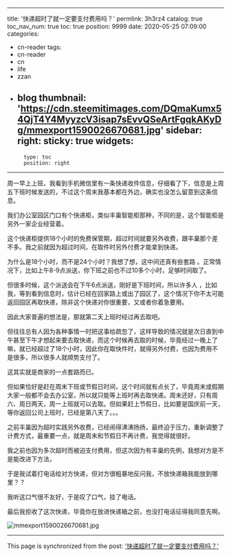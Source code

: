 
---
title: '快递超时了就一定要支付费用吗？'
permlink: 3h3rz4
catalog: true
toc_nav_num: true
toc: true
position: 9999
date: 2020-05-25 07:09:00
categories:
- cn-reader
tags:
- cn-reader
- cn
- life
- zzan
- blog
thumbnail: 'https://cdn.steemitimages.com/DQmaKumx54QjT4Y4MyyzcV3isap7sEvvQSeArtFgqkAKyDg/mmexport1590026670681.jpg'
sidebar:
    right:
        sticky: true
widgets:
    -
        type: toc
        position: right
---


周一早上上班，我看到手机微信里有一条快递收件信息，仔细看了下，信息是上周五下班时候发送的，不过这个周末我基本都在外边，确实也没怎么留意到这条信息。

我们办公室园区门口有个快递柜，类似丰巢智能柜那种，不同的是，这个智能柜是另外一家企业经营着。

这个快递柜提供18个小时的免费保管期，超过时间就要另外收费，跟丰巢那个差不多。我之前就因为超过时间，在取件时另外付费才能拿到快递。

为什么是18个小时，而不是24个小时？我想了想，这中间还真有些套路 。正常情况下，比如上午8-9点派送，你下班之前也不过10多个小时，足够时间取了。

但很多时候，这个派送会在下午6点派送，刚好是下班时间，所以许多人 ，比如我，等到看到信息时，估计已经在回家路上或出了园区了，这个情况下你不太可能返回园区再取快递，除非这个快递对你很重要，又或者你着急要用。

因此大家普遍的想法是，那就第二天上班时经过再去取吧。

但往往总有人因为各种事情一时把这事给疏忽了，这样导致的情况就是次日直到中午甚至下午才想起来要去取快递，而这个时候再去取的时候，毕竟经过一晚上了嘛，就已经超过了18个小时，因此你在取快件时，就得另外付费，也因为费用不是很多，所以很多人就顺势支付了。

这其实就是商家的一点套路而已。

但如果恰好是赶在周末下班或节假日时间，这个时间就有点长了，毕竟周末或假期大家一般都不会去办公室，所以就只能等上班时再去取快递。周末还好，只有周六、周日两天，周一上班就可以去取。但如果赶上节假日，比如要是国庆前一天，等你返回公司上班时，已经是第八天了。。。

之前丰巢因为超时实践另外收费，已经闹得沸沸扬扬，最终迫于压力，重新调整了计费方式，最重要一点，就是周末和节假日不再计费，我觉得就很好。

我之前也因为多次超时而被迫支付费用，但这次因为有丰巢的先例，我想对方是不是能改进下方法，

于是我试着打电话给对方快递，但对方很粗暴地反问我，不放快递箱我能放到哪里？？

我听这口气很不友好，于是叹了口气，挂了电话。

最后我拒收了这次快递，毕竟你在放进快递箱之前，也没打电话征得我同意先啊。



![mmexport1590026670681.jpg](https://cdn.steemitimages.com/DQmaKumx54QjT4Y4MyyzcV3isap7sEvvQSeArtFgqkAKyDg/mmexport1590026670681.jpg)

- - -

This page is synchronized from the post: ['快递超时了就一定要支付费用吗？'](https://steemit.com/@rivalhw/3h3rz4)
